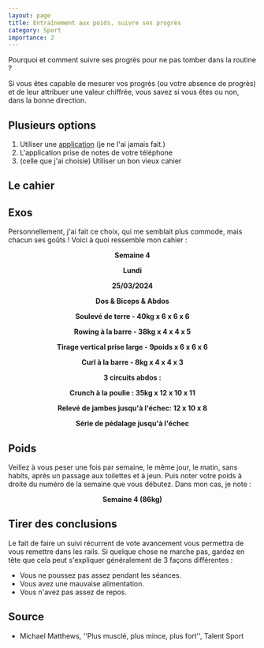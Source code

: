 ```yaml
---
layout: page
title: Entraînement aux poids, suivre ses progrès
category: Sport
importance: 2
---
```

Pourquoi et comment suivre ses progrès pour ne pas tomber dans la routine ?

Si vous êtes capable de mesurer vos progrès (ou votre absence de progrès) et de leur attribuer une valeur chiffrée, vous savez si vous êtes ou non, dans la bonne direction.

## Plusieurs options
1. Utiliser une [application](https://play.google.com/store/apps/details?id=com.hevy) (je ne l'ai jamais fait.)
2. L'application prise de notes de votre téléphone
3. (celle que j'ai choisie) Utiliser un bon vieux cahier

## Le cahier
## Exos

Personnellement, j'ai fait ce choix, qui me semblait plus commode, mais chacun ses goûts !
Voici à quoi ressemble mon cahier :

<p align="center"><strong>Semaine 4</strong></p>
<p align="center"><strong>Lundi</strong></p>
<p align="center"><strong>25/03/2024</strong></p>
<p align="center"><strong>Dos & Biceps & Abdos</strong></p>
<p align="center"><strong>Soulevé de terre - 40kg x 6 x 6 x 6</strong></p>
<p align="center"><strong>Rowing à la barre - 38kg x 4 x 4 x 5</strong></p>
<p align="center"><strong>Tirage vertical prise large - 9poids x 6 x 6 x 6</strong></p>
<p align="center"><strong>Curl à la barre - 8kg x 4 x 4 x 3</strong></p>
<p align="center"><strong>3 circuits abdos : </strong></p>
<p align="center"><strong>Crunch à la poulie : 35kg x 12 x 10 x 11</strong></p>
<p align="center"><strong>Relevé de jambes jusqu'à l'échec: 12 x 10 x 8</strong></p>
<p align="center"><strong>Série de pédalage jusqu'à l'échec </strong></p>

## Poids
Veillez à vous peser une fois par semaine, le même jour, le matin, sans habits, après un passage aux toilettes et à jeun.
Puis noter votre poids à droite du numéro de la semaine que vous débutez.
Dans mon cas, je note :
<p align="center"><strong>Semaine 4 (86kg) </strong></p>

## Tirer des conclusions
Le fait de faire un suivi récurrent de vote avancement vous permettra de vous remettre dans les rails. Si quelque chose ne marche pas, gardez en tête que cela peut s'expliquer généralement de 3 façons différentes :
- Vous ne poussez pas assez pendant les séances.
- Vous avez une mauvaise alimentation.
- Vous n'avez pas assez de repos.

## Source
- Michael Matthews, ''Plus musclé, plus mince, plus fort'', Talent Sport

